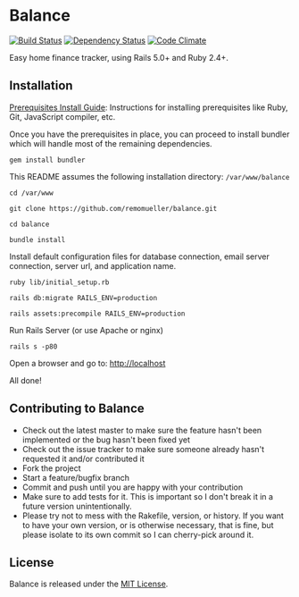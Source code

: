 # Balance

[![Build Status](https://travis-ci.org/remomueller/balance.svg?branch=master)](https://travis-ci.org/remomueller/balance)
[![Dependency Status](https://gemnasium.com/remomueller/balance.svg)](https://gemnasium.com/remomueller/balance)
[![Code Climate](https://codeclimate.com/github/remomueller/balance/badges/gpa.svg)](https://codeclimate.com/github/remomueller/balance)

Easy home finance tracker, using Rails 5.0+ and Ruby 2.4+.

## Installation

[Prerequisites Install Guide](https://github.com/remomueller/documentation): Instructions for installing prerequisites like Ruby, Git, JavaScript compiler, etc.

Once you have the prerequisites in place, you can proceed to install bundler which will handle most of the remaining dependencies.

```
gem install bundler
```

This README assumes the following installation directory: `/var/www/balance`

```
cd /var/www

git clone https://github.com/remomueller/balance.git

cd balance

bundle install
```

Install default configuration files for database connection, email server connection, server url, and application name.

```
ruby lib/initial_setup.rb

rails db:migrate RAILS_ENV=production

rails assets:precompile RAILS_ENV=production
```

Run Rails Server (or use Apache or nginx)

```
rails s -p80
```

Open a browser and go to: [http://localhost](http://localhost)

All done!

## Contributing to Balance

- Check out the latest master to make sure the feature hasn't been implemented or the bug hasn't been fixed yet
- Check out the issue tracker to make sure someone already hasn't requested it and/or contributed it
- Fork the project
- Start a feature/bugfix branch
- Commit and push until you are happy with your contribution
- Make sure to add tests for it. This is important so I don't break it in a future version unintentionally.
- Please try not to mess with the Rakefile, version, or history. If you want to have your own version, or is otherwise necessary, that is fine, but please isolate to its own commit so I can cherry-pick around it.

## License

Balance is released under the [MIT License](http://www.opensource.org/licenses/MIT).
